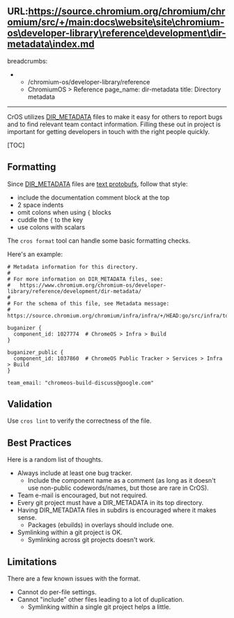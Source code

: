 URL:https://source.chromium.org/chromium/chromium/src/+/main:docs\website\site\chromium-os\developer-library\reference\development\dir-metadata\index.md
---
breadcrumbs:
- - /chromium-os/developer-library/reference
  - ChromiumOS > Reference
page_name: dir-metadata
title: Directory metadata
---

CrOS utilizes [DIR_METADATA] files to make it easy for others to report bugs and
to find relevant team contact information. Filling these out in project is
important for getting developers in touch with the right people quickly.

[TOC]

## Formatting

Since [DIR_METADATA] files are [text protobufs], follow that style:

* include the documentation comment block at the top
* 2 space indents
* omit colons when using `{` blocks
* cuddle the `{` to the key
* use colons with scalars

The `cros format` tool can handle some basic formatting checks.

Here's an example:

```
# Metadata information for this directory.
#
# For more information on DIR_METADATA files, see:
#   https://www.chromium.org/chromium-os/developer-library/reference/development/dir-metadata/
#
# For the schema of this file, see Metadata message:
#   https://source.chromium.org/chromium/infra/infra/+/HEAD:go/src/infra/tools/dirmd/proto/dir_metadata.proto

buganizer {
  component_id: 1027774  # ChromeOS > Infra > Build
}

buganizer_public {
  component_id: 1037860  # ChromeOS Public Tracker > Services > Infra > Build
}

team_email: "chromeos-build-discuss@google.com"
```

## Validation

Use `cros lint` to verify the correctness of the file.

## Best Practices

Here is a random list of thoughts.

*   Always include at least one bug tracker.
    *   Include the component name as a comment (as long as it doesn't use
        non-public codewords/names, but those are rare in CrOS).
*   Team e-mail is encouraged, but not required.
*   Every git project must have a DIR_METADATA in its top directory.
*   Having DIR_METADATA files in subdirs is encouraged where it makes sense.
    *   Packages (ebuilds) in overlays should include one.
*   Symlinking within a git project is OK.
    *   Symlinking across git projects doesn't work.

## Limitations

There are a few known issues with the format.

*   Cannot do per-file settings.
*   Cannot "include" other files leading to a lot of duplication.
    *   Symlinking within a single git project helps a little.


[DIR_METADATA]: https://chromium.googlesource.com/infra/infra/+/HEAD/go/src/infra/tools/dirmd/README.md
[text protobufs]: https://developers.google.com/protocol-buffers/docs/text-format-spec
